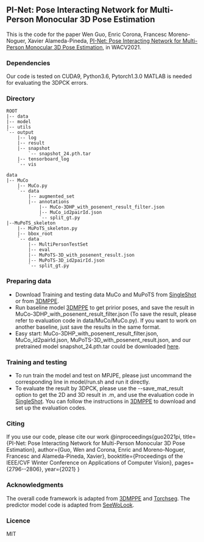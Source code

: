 ## PI-Net: Pose Interacting Network for Multi-Person Monocular 3D Pose Estimation

This is the code for the paper 
Wen Guo, Enric Corona, Francesc Moreno-Noguer, Xavier Alameda-Pineda,
[PI-Net: Pose Interacting Network for Multi-Person Monocular 3D Pose Estimation](https://openaccess.thecvf.com/content/WACV2021/papers/Guo_PI-Net_Pose_Interacting_Network_for_Multi-Person_Monocular_3D_Pose_Estimation_WACV_2021_paper.pdf),
in WACV2021.

### Dependencies
Our code is tested on CUDA9, Python3.6, Pytorch1.3.0 
MATLAB is needed for evaluating the 3DPCK errors.

### Directory
```
ROOT
|-- data
|-- model
|-- utils 
`-- output
    |-- log
    |-- result 
    |-- snapshot 
        `-- snapshot_24.pth.tar
    |-- tensorboard_log 
    `-- vis 
```

```shell script
data
|-- MuCo
    |-- MuCo.py
    `-- data
        |-- augmented_set
        |-- annotations
            |-- MuCo-3DHP_with_posenent_result_filter.json
            |-- MuCo_id2pairId.json
            `-- split_gt.py
|--MuPoTS_skeleton
    |-- MuPoTS_skeleton.py
    |-- bbox_root
    `-- data
        |-- MultiPersonTestSet
        |-- eval
        |-- MuPoTS-3D_with_posenent_result.json
        |-- MuPoTS-3D_id2pairId.json 
        `-- split_gt.py  
```


### Preparing data
* Download Training and testing data MuCo and MuPoTS from [SingleShot](http://gvv.mpi-inf.mpg.de/projects/SingleShotMultiPerson/)
or from [3DMPPE](https://github.com/mks0601/3DMPPE_POSENET_RELEASE.git). 
* Run baseline model [3DMPPE](https://github.com/mks0601/3DMPPE_POSENET_RELEASE.git) to get pririor poses, and save the result in MuCo-3DHP_with_posenent_result_filter.json (To save the result, please refer to evaluation code in data/MuCo/MuCo.py). If you want to work on another baseline, just save the results in the same format.
* Easy start: MuCo-3DHP_with_posenent_result_filter.json, MuCo_id2pairId.json, MuPoTS-3D_with_posenent_result.json, 
and our pretrained model snapshot_24.pth.tar could be downloaded [here](https://drive.google.com/drive/folders/1y99pX4uGVnOemL8G24RetlNesB23-7kH?usp=sharing).


### Training and testing
* To run train the model and test on MPJPE, please just uncommand the corresponding line in model/run.sh and run it directly.
* To evaluate the result by 3DPCK, please use the --save_mat_result option to get the 2D and 3D result in .m, and 
use the evaluation code in [SingleShot](http://gvv.mpi-inf.mpg.de/projects/SingleShotMultiPerson/). You can follow the instructions in 
[3DMPPE](https://github.com/mks0601/3DMPPE_POSENET_RELEASE.git) to download and set up the evaluation codes.

### Citing
If you use our code, please cite our work
@inproceedings{guo2021pi,
    title={PI-Net: Pose Interacting Network for Multi-Person Monocular 3D Pose Estimation},
    author={Guo, Wen and Corona, Enric and Moreno-Noguer, Francesc and Alameda-Pineda, Xavier},
    booktitle={Proceedings of the IEEE/CVF Winter Conference on Applications of Computer Vision},
    pages={2796--2806},
    year={2021}
}


### Acknowledgments
The overall code framework is adapted from [3DMPPE](https://github.com/mks0601/3DMPPE_POSENET_RELEASE.git) and
[Torchseg](https://github.com/ycszen/TorchSeg.git).
The predictor model code is adapted from [SeeWoLook](https://github.com/LourencoVazPato/seeing-without-looking.git).


### Licence
MIT


